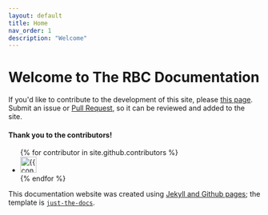 ```yaml
---
layout: default
title: Home
nav_order: 1
description: "Welcome"
---
```


# Welcome to The RBC Documentation

If you'd like to contribute to the development of this site, please [this page](/docs/Contributing/contributing.md). Submit an issue or [Pull Request](https://github.com/PennLINC/RBC-Documentation/pulls), so it can be reviewed and added to the site.

#### Thank you to the contributors!
<ul class="list-style-none">
{% for contributor in site.github.contributors %}
  <li class="d-inline-block mr-1">
     <a href="{{ contributor.html_url }}"><img src="{{ contributor.avatar_url }}" width="32" height="32" alt="{{ contributor.login }}"/></a>
  </li>
{% endfor %}
</ul>


This documentation website was created using [Jekyll and Github pages](https://help.github.com/en/github/working-with-github-pages/setting-up-a-github-pages-site-with-jekyll); the template is [`just-the-docs`](https://pmarsceill.github.io/just-the-docs/).
